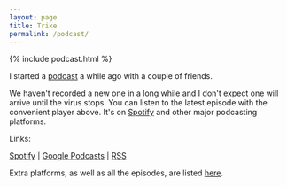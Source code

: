 ```yaml
---
layout: page
title: Trike
permalink: /podcast/
---
```


{% include podcast.html %}

I started a [podcast][trike] a while ago with a couple of friends.

We haven't recorded a new one in a long while and I don't expect one will arrive until the virus stops. You can listen to the latest episode with the convenient player above. It's on [Spotify][spotify] and other major podcasting platforms.

Links:

[Spotify][spotify] \| [Google Podcasts][googlePodcasts] \| [RSS][rss]

Extra platforms, as well as all the episodes, are listed [here][trike].

[trike]: https://anchor.fm/trike
[spotify]: https://open.spotify.com/show/6mSNBYBWpWCdUqbbIYBTfj
[googlePodcasts]: https://podcasts.google.com/feed/aHR0cHM6Ly9hbmNob3IuZm0vcy8zNTIzMTYzYy9wb2RjYXN0L3Jzcw==
[rss]: https://anchor.fm/s/3523163c/podcast/rss